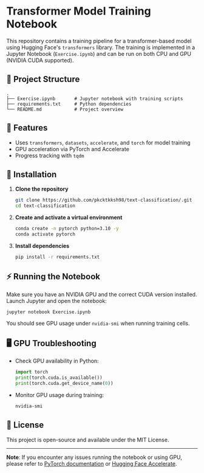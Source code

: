 # Transformer Model Training Notebook

This repository contains a training pipeline for a transformer-based model using Hugging Face's `transformers` library. The training is implemented in a Jupyter Notebook (`Exercise.ipynb`) and can be run on both CPU and GPU (NVIDIA CUDA supported).

## 📁 Project Structure

```
.
├── Exercise.ipynb       # Jupyter notebook with training scripts
├── requirements.txt     # Python dependencies
└── README.md            # Project overview
```

## 🚀 Features

- Uses `transformers`, `datasets`, `accelerate`, and `torch` for model training
- GPU acceleration via PyTorch and Accelerate
- Progress tracking with `tqdm`

## 🧰 Installation

1. **Clone the repository**
   ```bash
   git clone https://github.com/pkcktkksh98/text-classification/.git
   cd text-classification
   ```

2. **Create and activate a virtual environment**
   ```bash
   conda create -n pytorch python=3.10 -y
   conda activate pytorch
   ```

3. **Install dependencies**
   ```bash
   pip install -r requirements.txt
   ```

## ⚡ Running the Notebook

Make sure you have an NVIDIA GPU and the correct CUDA version installed. Launch Jupyter and open the notebook:

```bash
jupyter notebook Exercise.ipynb
```

You should see GPU usage under `nvidia-smi` when running training cells.

## 🖥️ GPU Troubleshooting

- Check GPU availability in Python:
  ```python
  import torch
  print(torch.cuda.is_available())
  print(torch.cuda.get_device_name(0))
  ```
- Monitor GPU usage during training:
  ```bash
  nvidia-smi
  ```

## 📜 License

This project is open-source and available under the MIT License.

---

**Note**: If you encounter any issues running the notebook or using GPU, please refer to [PyTorch documentation](https://pytorch.org/) or [Hugging Face Accelerate](https://huggingface.co/docs/accelerate/).